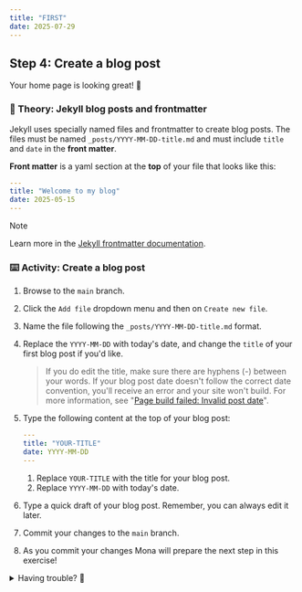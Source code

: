 ```yaml
---
title: "FIRST"
date: 2025-07-29
---
```

## Step 4: Create a blog post

Your home page is looking great! :cowboy_hat_face:

### 📖 Theory: Jekyll blog posts and frontmatter



Jekyll uses specially named files and frontmatter to create blog posts. The files must be named `_posts/YYYY-MM-DD-title.md` and must include `title` and `date` in the **front matter**.

**Front matter** is a yaml section at the **top** of your file that looks like this:

```yaml
---
title: "Welcome to my blog"
date: 2025-05-15
---
```

> [!NOTE]
> Learn more in the [Jekyll frontmatter documentation](https://jekyllrb.com/docs/front-matter/).


### ⌨️ Activity: Create a blog post

1. Browse to the `main` branch.
1. Click the `Add file` dropdown menu and then on `Create new file`.
1. Name the file following the `_posts/YYYY-MM-DD-title.md` format.
1. Replace the `YYYY-MM-DD` with today's date, and change the `title` of your first blog post if you'd like.
   > If you do edit the title, make sure there are hyphens (-) between your words.
   > If your blog post date doesn't follow the correct date convention, you'll receive an error and your site won't build. For more information, see "[Page build failed: Invalid post date](https://docs.github.com/en/pages/setting-up-a-github-pages-site-with-jekyll/troubleshooting-jekyll-build-errors-for-github-pages-sites)".
1. Type the following content at the top of your blog post:

   ```yaml
   ---
   title: "YOUR-TITLE"
   date: YYYY-MM-DD
   ---
   ```

   1. Replace `YOUR-TITLE` with the title for your blog post.
   1. Replace `YYYY-MM-DD` with today's date.
1. Type a quick draft of your blog post. Remember, you can always edit it later.
1. Commit your changes to the `main` branch.
1. As you commit your changes Mona will prepare the next step in this exercise!

<details>
<summary>Having trouble? 🤷</summary><br/>

- Double-check your file name and date format.
- Make sure your frontmatter is at the very top of the file and formatted correctly.

</details>
